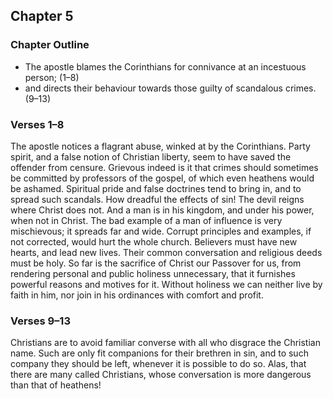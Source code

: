 ## Chapter 5

### Chapter Outline

- The apostle blames the Corinthians for connivance at an incestuous person; (1–8)
- and directs their behaviour towards those guilty of scandalous crimes. (9–13)

### Verses 1–8

The apostle notices a flagrant abuse, winked at by the Corinthians. Party spirit, and a false notion of Christian liberty, seem to have saved the offender from censure. Grievous indeed is it that crimes should sometimes be committed by professors of the gospel, of which even heathens would be ashamed. Spiritual pride and false doctrines tend to bring in, and to spread such scandals. How dreadful the effects of sin! The devil reigns where Christ does not. And a man is in his kingdom, and under his power, when not in Christ. The bad example of a man of influence is very mischievous; it spreads far and wide. Corrupt principles and examples, if not corrected, would hurt the whole church. Believers must have new hearts, and lead new lives. Their common conversation and religious deeds must be holy. So far is the sacrifice of Christ our Passover for us, from rendering personal and public holiness unnecessary, that it furnishes powerful reasons and motives for it. Without holiness we can neither live by faith in him, nor join in his ordinances with comfort and profit.

### Verses 9–13

Christians are to avoid familiar converse with all who disgrace the Christian name. Such are only fit companions for their brethren in sin, and to such company they should be left, whenever it is possible to do so. Alas, that there are many called Christians, whose conversation is more dangerous than that of heathens!

